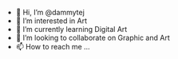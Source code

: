 - 👋 Hi, I’m @dammytej
- 👀 I’m interested in Art
- 🌱 I’m currently learning Digital Art
- 💞️ I’m looking to collaborate on Graphic and Art
- 📫 How to reach me ...

<!---
dammytej/dammytej is a ✨ special ✨ repository because its `README.md` (this file) appears on your GitHub profile.
You can click the Preview link to take a look at your changes.
--->
